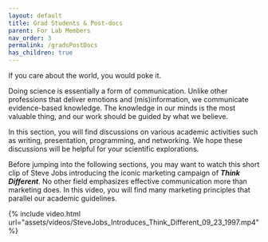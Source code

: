 ```yaml
---
layout: default
title: Grad Students & Post-docs
parent: For Lab Members
nav_order: 3
permalink: /gradsPostDocs
has_children: true
---
```


If you care about the world, you would poke it.

Doing science is essentially a form of communication. Unlike other professions that deliver emotions and (mis)information, we communicate evidence-based knowledge. The knowledge in our minds is the most valuable thing, and our work should be guided by what we believe.

In this section, you will find discussions on various academic activities such as writing, presentation, programming, and networking. We hope these discussions will be helpful for your scientific explorations.

Before jumping into the following sections, you may want to watch this short clip of Steve Jobs introducing the iconic marketing campaign of ***Think Different***. No other field emphasizes effective communication more than marketing does. In this video, you will find many marketing principles that parallel our academic guidelines.

{% include video.html url="assets/videos/SteveJobs_Introduces_Think_Different_09_23_1997.mp4" %}